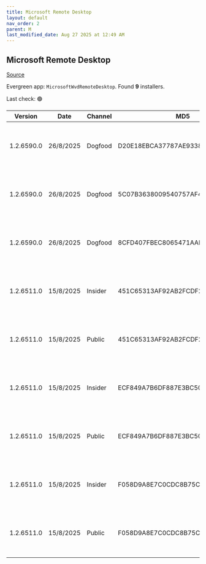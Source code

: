 ```yaml
---
title: Microsoft Remote Desktop
layout: default
nav_order: 2
parent: M
last_modified_date: Aug 27 2025 at 12:49 AM
---
```


## Microsoft Remote Desktop

[Source](https://docs.microsoft.com/en-us/azure/virtual-desktop/connect-windows-7-10)

Evergreen app: `MicrosoftWvdRemoteDesktop`. Found **9** installers.

Last check: 🟢

| Version    | Date      | Channel | MD5                              | Sha2                                                                                                                             | Architecture | URI                                                                                                                                                                                                                                                                  |
| ---------- | --------- | ------- | -------------------------------- | -------------------------------------------------------------------------------------------------------------------------------- | ------------ | -------------------------------------------------------------------------------------------------------------------------------------------------------------------------------------------------------------------------------------------------------------------- |
| 1.2.6590.0 | 26/8/2025 | Dogfood | D20E18EBCA37787AE9338F90E1225683 | D5A3C900C8696D39D871E66E2C83065B981F3DE9D425CE57F8363050BE79515CEC541B1E1D5CDDE28EEF6A7C68454433ABBF860E2D68482F417B6D5B7A09CD9C | ARM64        | [https://res.cdn.office.net/remote-desktop-windows-client/367248f4-ffb1-45da-80fc-92156047e29f/RemoteDesktop_1.2.6590.0_ARM64.msi](https://res.cdn.office.net/remote-desktop-windows-client/367248f4-ffb1-45da-80fc-92156047e29f/RemoteDesktop_1.2.6590.0_ARM64.msi) |
| 1.2.6590.0 | 26/8/2025 | Dogfood | 5C07B3638009540757AF48CFC4B20FFF | C2321FDFDB98F85E2249867E7CD6D46AB8AE03EDC7642A78665E18F82C5B05BB3B3DDEB44813E6060FEB5BDB98F15C6F9AC52CDCD99F645AB45A4AAF325A9906 | x64          | [https://res.cdn.office.net/remote-desktop-windows-client/7c5c8d5f-fd31-4ada-b627-af91605f81c9/RemoteDesktop_1.2.6590.0_x64.msi](https://res.cdn.office.net/remote-desktop-windows-client/7c5c8d5f-fd31-4ada-b627-af91605f81c9/RemoteDesktop_1.2.6590.0_x64.msi)     |
| 1.2.6590.0 | 26/8/2025 | Dogfood | 8CFD407FBEC8065471AAE44D9FE682DA | E53E51D241061EC29D12EB1B181F6CC1FB251184A4DB8B08B939FCBE22FD84840AC9F3E570AC9AA84825AE2F45FA51F36CFFB008429D47F006C14741FF57DE1D | x86          | [https://res.cdn.office.net/remote-desktop-windows-client/37b4f8e5-8279-46be-b9f5-34023e142150/RemoteDesktop_1.2.6590.0_x86.msi](https://res.cdn.office.net/remote-desktop-windows-client/37b4f8e5-8279-46be-b9f5-34023e142150/RemoteDesktop_1.2.6590.0_x86.msi)     |
| 1.2.6511.0 | 15/8/2025 | Insider | 451C65313AF92AB2FCDF2F7C74169DD4 | 726C61061DEAB50D990BE6BC0B428188BDC284A0FA3C55A40B57A133AA5624BA714FAD74E643DE056A7922644D30BA7F9AC59FF21D40C335289A78A6C0457712 | ARM64        | [https://res.cdn.office.net/remote-desktop-windows-client/c358a522-5637-4813-b143-a62ad2af9c89/RemoteDesktop_1.2.6511.0_ARM64.msi](https://res.cdn.office.net/remote-desktop-windows-client/c358a522-5637-4813-b143-a62ad2af9c89/RemoteDesktop_1.2.6511.0_ARM64.msi) |
| 1.2.6511.0 | 15/8/2025 | Public  | 451C65313AF92AB2FCDF2F7C74169DD4 | 726C61061DEAB50D990BE6BC0B428188BDC284A0FA3C55A40B57A133AA5624BA714FAD74E643DE056A7922644D30BA7F9AC59FF21D40C335289A78A6C0457712 | ARM64        | [https://res.cdn.office.net/remote-desktop-windows-client/c358a522-5637-4813-b143-a62ad2af9c89/RemoteDesktop_1.2.6511.0_ARM64.msi](https://res.cdn.office.net/remote-desktop-windows-client/c358a522-5637-4813-b143-a62ad2af9c89/RemoteDesktop_1.2.6511.0_ARM64.msi) |
| 1.2.6511.0 | 15/8/2025 | Insider | ECF849A7B6DF887E3BC500A3C8389334 | 4A82DCB32077BF9E0EDDCC1D811E9A683348E69FEEE6D0F61662265419C779233D73A05086C303869C236F4C4BC8FD378E4041DC2012C1BA2B249CC9626B36F6 | x64          | [https://res.cdn.office.net/remote-desktop-windows-client/85469565-f22e-49bb-918c-c4872f06eb19/RemoteDesktop_1.2.6511.0_x64.msi](https://res.cdn.office.net/remote-desktop-windows-client/85469565-f22e-49bb-918c-c4872f06eb19/RemoteDesktop_1.2.6511.0_x64.msi)     |
| 1.2.6511.0 | 15/8/2025 | Public  | ECF849A7B6DF887E3BC500A3C8389334 | 4A82DCB32077BF9E0EDDCC1D811E9A683348E69FEEE6D0F61662265419C779233D73A05086C303869C236F4C4BC8FD378E4041DC2012C1BA2B249CC9626B36F6 | x64          | [https://res.cdn.office.net/remote-desktop-windows-client/85469565-f22e-49bb-918c-c4872f06eb19/RemoteDesktop_1.2.6511.0_x64.msi](https://res.cdn.office.net/remote-desktop-windows-client/85469565-f22e-49bb-918c-c4872f06eb19/RemoteDesktop_1.2.6511.0_x64.msi)     |
| 1.2.6511.0 | 15/8/2025 | Insider | F058D9A8E7C0CDC8B75CD5F56718A6F8 | 0F7A4B7F1219DF6A9A5D54984E7483DE8E11862449B3525F87B14D8D4C13CBB5CB81469B08395D208909886C90E3041685893F6DE5D3AD207C2B1B8D60935786 | x86          | [https://res.cdn.office.net/remote-desktop-windows-client/7a1a6a17-8e6b-4839-b4c6-903c0fc07a3d/RemoteDesktop_1.2.6511.0_x86.msi](https://res.cdn.office.net/remote-desktop-windows-client/7a1a6a17-8e6b-4839-b4c6-903c0fc07a3d/RemoteDesktop_1.2.6511.0_x86.msi)     |
| 1.2.6511.0 | 15/8/2025 | Public  | F058D9A8E7C0CDC8B75CD5F56718A6F8 | 0F7A4B7F1219DF6A9A5D54984E7483DE8E11862449B3525F87B14D8D4C13CBB5CB81469B08395D208909886C90E3041685893F6DE5D3AD207C2B1B8D60935786 | x86          | [https://res.cdn.office.net/remote-desktop-windows-client/7a1a6a17-8e6b-4839-b4c6-903c0fc07a3d/RemoteDesktop_1.2.6511.0_x86.msi](https://res.cdn.office.net/remote-desktop-windows-client/7a1a6a17-8e6b-4839-b4c6-903c0fc07a3d/RemoteDesktop_1.2.6511.0_x86.msi)     |
